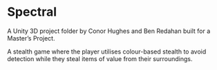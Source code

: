 # Spectral

A Unity 3D project folder by Conor Hughes and Ben Redahan built for a Master’s Project.

A stealth game where the player utilises colour-based stealth to avoid detection while they steal items of value from their surroundings.